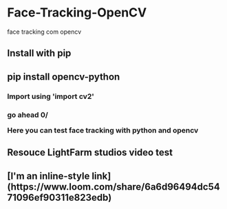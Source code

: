 # Face-Tracking-OpenCV
face tracking com opencv

<h2>Install with pip <h2>
  pip install opencv-python
  
  <h3>Import using 'import cv2'<h3>
    
go ahead 0/
    
Here you can test face tracking with python and opencv

<h2>Resouce LightFarm studios video test<h2>
[I'm an inline-style link](https://www.loom.com/share/6a6d96494dc5471096ef90311e823edb)
